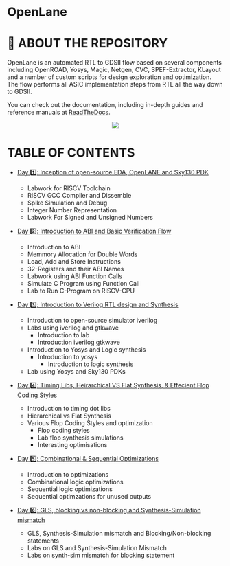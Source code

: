 # OpenLane

# :book: ABOUT THE REPOSITORY
OpenLane is an automated RTL to GDSII flow based on several components including OpenROAD, Yosys, Magic, Netgen, CVC, SPEF-Extractor, KLayout and a number of custom scripts for design exploration and optimization. The flow performs all ASIC implementation steps from RTL all the way down to GDSII.

You can check out the documentation, including in-depth guides and reference manuals at [ReadTheDocs](https://openlane.readthedocs.io/).


<p align="center">
  <img src="![image](https://github.com/Tech-mohankrishna/Working_With_OpenLane/assets/57735263/2a91faea-14de-4dab-bcba-a61619ad065b)
" >
</p>



# TABLE OF CONTENTS
+ [Day 1️⃣: Inception of open-source EDA, OpenLANE and Sky130 PDK](#introduction-to-risc-v-isa-and-gnu-compiler-toolchain)
  	- Labwork for RISCV Toolchain
  	- RISCV GCC Compiler and Dissemble
  	- Spike Simulation and Debug
	- Integer Number Representation
  	- Labwork For Signed and Unsigned Numbers

+ [Day 2️⃣: Introduction to ABI and Basic Verification Flow](#introduction-to-abi-and-basic-verification-flow)
 	- Introduction to ABI
  	- Memmory Allocation for Double Words
  	- Load, Add and Store Instructions
  	- 32-Registers and their ABI Names
  	- Labwork using ABI Function Calls
  	- Simulate C Program using Function Call
  	- Lab to Run C-Program on RISCV-CPU

+ [Day 3️⃣: Introduction to Verilog RTL design and Synthesis](#introduction-to-verilog-rtl-design-and-synthesis)
  	- Introduction to open-source simulator iverilog
  	- Labs using iverilog and gtkwave
   		+ Introduction to lab
  	  	+ Introduction iverilog gtkwave 
	- Introduction to Yosys and Logic synthesis
   		+ Introduction to yosys
     		+ Introduction to logic synthesis
  	- Lab using Yosys and Sky130 PDKs
+ [Day 4️⃣: Timing Libs, Heirarchical VS Flat Synthesis, & Effecient Flop Coding Styles](#timing-libs-heirarchical-and-flat-synthesis)
  	- Introduction to timing dot libs
  	- Hierarchical vs Flat Synthesis
  	- Various Flop Coding Styles and optimization
   		+ Flop coding styles
  	  	+ Lab flop synthesis simulations
  	  	+ Interesting optimisations 
+ [Day 5️⃣: Combinational & Sequential Optimizations](#combinational-and-sequential-optimizations)
  	- Introduction to optimizations
  	- Combinational logic optimizations
  	- Sequential logic optimizations
  	- Sequential optimzations for unused outputs
+ [Day 6️⃣: GLS, blocking vs non-blocking and Synthesis-Simulation mismatch](#gls-blocking-vs-non-blocking-and-synthesis-simulation-mismatch) <br> 
  	- GLS, Synthesis-Simulation mismatch and Blocking/Non-blocking statements<br>
  	- Labs on GLS and Synthesis-Simulation Mismatch<br>
  	- Labs on synth-sim mismatch for blocking statement<br> 


